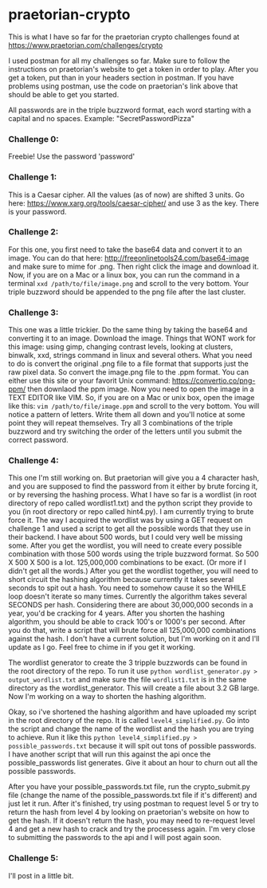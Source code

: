 # praetorian-crypto
This is what I have so far for the praetorian crypto challenges found at https://www.praetorian.com/challenges/crypto

I used postman for all my challenges so far. Make sure to follow the instructions on praetorian's website to get a token in order to play. After you get a token, put than in your headers section in postman. If you have problems using postman, use the code on praetorian's link above that should be able to get you started.

All passwords are in the triple buzzword format, each word starting with a capital and no spaces. Example: "SecretPasswordPizza"

### Challenge 0: 
Freebie! Use the password 'password'

### Challenge 1: 
This is a Caesar cipher. All the values (as of now) are shifted 3 units. Go here: https://www.xarg.org/tools/caesar-cipher/ and use 3 as the key. There is your password.

### Challenge 2: 
For this one, you first need to take the base64 data and convert it to an image. You can do that here: http://freeonlinetools24.com/base64-image and make sure to mime for .png. Then right click the image and download it. Now, if you are on a Mac or a linux box, you can run the command in a terminal `xxd /path/to/file/image.png` and scroll to the very bottom. Your triple buzzword should be appended to the png file after the last cluster.

### Challenge 3: 
This one was a little trickier. Do the same thing by taking the base64 and converting it to an image. Download the image. Things that WONT work for this image: using gimp, changing contrast levels, looking at clusters, binwalk, xxd, strings command in linux and several others. What you need to do is convert the original .png file to a file format that supports just the raw pixel data. So convert the image.png file to the .ppm format. You can either use this site or your favorit Unix command: https://convertio.co/png-ppm/ then downlaod the ppm image. Now you need to open the image in a TEXT EDITOR like VIM. So, if you are on a Mac or unix box, open the image like this: `vim /path/to/file/image.ppm` and scroll to the very bottom. You will notice a pattern of letters. Write them all down and you'll notice at some point they will repeat themselves. Try all 3 combinations of the triple buzzword and try switching the order of the letters until you submit the correct password.

### Challenge 4: 
This one I'm still working on. But praetorian will give you a 4 character hash, and you are supposed to find the password from it either by brute forcing it, or by reversing the hashing process. What I have so far is a wordlist (in root directory of repo called wordlist1.txt) and the python script they provide to you (in root directory or repo called hint4.py). I am currently trying to brute force it. The way I acquired the wordlist was by using a GET request on challenge 1 and used a script to get all the possible words that they use in their backend. I have about 500 words, but I could very well be missing some. After you get the wordlist, you will need to create every possible combination with those 500 words using the triple buzzword format. So 500 X 500 X 500 is a lot. 125,000,000 combinations to be exact. (Or more if I didn't get all the words.) After you get the wordlist together, you will need to short circuit the hashing algorithm because currently it takes several seconds to spit out a hash. You need to somehow cause it so the WHILE loop doesn't iterate so many times. Currently the algorithm takes several SECONDS per hash. Considering there are about 30,000,000 seconds in a year, you'd be cracking for 4 years. After you shorten the hashing algorithm, you should be able to crack 100's or 1000's per second.  After you do that, write a script that will brute force all 125,000,000 combinations against the hash. I don't have a current solution, but I'm working on it and I'll update as I go. Feel free to chime in if you get it working.

The wordlist generator to create the 3 tripple buzzwords can be found in the root directory of the repo. To run it use `python wordlist_generator.py > output_wordlist.txt` and make sure the file `wordlist1.txt` is in the same directory as the wordlist_generator. This will create a file about 3.2 GB large. Now I'm working on a way to shorten the hashing algorithm.

Okay, so i've shortened the hashing algorithm and have uploaded my script in the root directory of the repo. It is called `level4_simplified.py`. Go into the script and change the name of the wordlist and the hash you are trying to achieve. Run it like this `python level4_simplified.py > possible_passwords.txt` because it will spit out tons of possible passwords. I have another script that will run this against the api once the possible_passwords list generates. Give it about an hour to churn out all the possible passwords.

After you have your possible_passwords.txt file, run the crypto_submit.py file (change the name of the possible_passwords.txt file if it's different) and just let it run. After it's finished, try using postman to request level 5 or try to return the hash from level 4 by looking on praetorian's website on how to get the hash. If it doesn't return the hash, you may need to re-request level 4 and get a new hash to crack and try the processess again. I'm very close to submitting the passwords to the api and I will post again soon.

### Challenge 5:

I'll post in a little bit.
